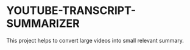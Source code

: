 # YOUTUBE-TRANSCRIPT-SUMMARIZER
This project helps to convert large videos into small relevant summary.
